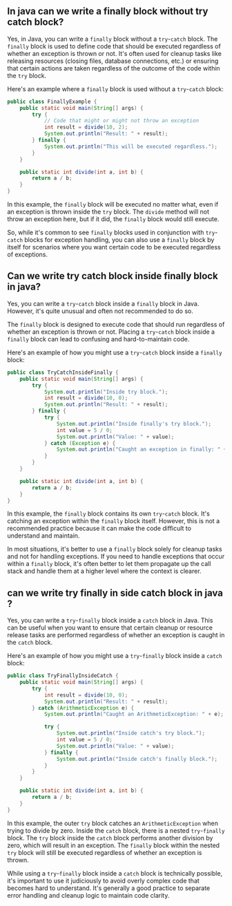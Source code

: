 ## In java can we write a finally block without try catch block?

Yes, in Java, you can write a `finally` block without a `try`-`catch` block. The `finally` block is used to define code that should be executed regardless of whether an exception is thrown or not. It's often used for cleanup tasks like releasing resources (closing files, database connections, etc.) or ensuring that certain actions are taken regardless of the outcome of the code within the `try` block.

Here's an example where a `finally` block is used without a `try`-`catch` block:

```java
public class FinallyExample {
    public static void main(String[] args) {
        try {
            // Code that might or might not throw an exception
            int result = divide(10, 2);
            System.out.println("Result: " + result);
        } finally {
            System.out.println("This will be executed regardless.");
        }
    }

    public static int divide(int a, int b) {
        return a / b;
    }
}
```

In this example, the `finally` block will be executed no matter what, even if an exception is thrown inside the `try` block. The `divide` method will not throw an exception here, but if it did, the `finally` block would still execute.

So, while it's common to see `finally` blocks used in conjunction with `try`-`catch` blocks for exception handling, you can also use a `finally` block by itself for scenarios where you want certain code to be executed regardless of exceptions.

## Can we write try catch block inside finally block in java?

Yes, you can write a `try`-`catch` block inside a `finally` block in Java. However, it's quite unusual and often not recommended to do so.

The `finally` block is designed to execute code that should run regardless of whether an exception is thrown or not. Placing a `try`-`catch` block inside a `finally` block can lead to confusing and hard-to-maintain code.

Here's an example of how you might use a `try`-`catch` block inside a `finally` block:

```java
public class TryCatchInsideFinally {
    public static void main(String[] args) {
        try {
            System.out.println("Inside try block.");
            int result = divide(10, 0);
            System.out.println("Result: " + result);
        } finally {
            try {
                System.out.println("Inside finally's try block.");
                int value = 5 / 0;
                System.out.println("Value: " + value);
            } catch (Exception e) {
                System.out.println("Caught an exception in finally: " + e);
            }
        }
    }

    public static int divide(int a, int b) {
        return a / b;
    }
}
```

In this example, the `finally` block contains its own `try`-`catch` block. It's catching an exception within the `finally` block itself. However, this is not a recommended practice because it can make the code difficult to understand and maintain.

In most situations, it's better to use a `finally` block solely for cleanup tasks and not for handling exceptions. If you need to handle exceptions that occur within a `finally` block, it's often better to let them propagate up the call stack and handle them at a higher level where the context is clearer.

## can we write try finally in side catch block in java ?

Yes, you can write a `try`-`finally` block inside a `catch` block in Java. This can be useful when you want to ensure that certain cleanup or resource release tasks are performed regardless of whether an exception is caught in the `catch` block.

Here's an example of how you might use a `try`-`finally` block inside a `catch` block:

```java
public class TryFinallyInsideCatch {
    public static void main(String[] args) {
        try {
            int result = divide(10, 0);
            System.out.println("Result: " + result);
        } catch (ArithmeticException e) {
            System.out.println("Caught an ArithmeticException: " + e);

            try {
                System.out.println("Inside catch's try block.");
                int value = 5 / 0;
                System.out.println("Value: " + value);
            } finally {
                System.out.println("Inside catch's finally block.");
            }
        }
    }

    public static int divide(int a, int b) {
        return a / b;
    }
}
```

In this example, the outer `try` block catches an `ArithmeticException` when trying to divide by zero. Inside the `catch` block, there is a nested `try`-`finally` block. The `try` block inside the `catch` block performs another division by zero, which will result in an exception. The `finally` block within the nested `try` block will still be executed regardless of whether an exception is thrown.

While using a `try`-`finally` block inside a `catch` block is technically possible, it's important to use it judiciously to avoid overly complex code that becomes hard to understand. It's generally a good practice to separate error handling and cleanup logic to maintain code clarity.
